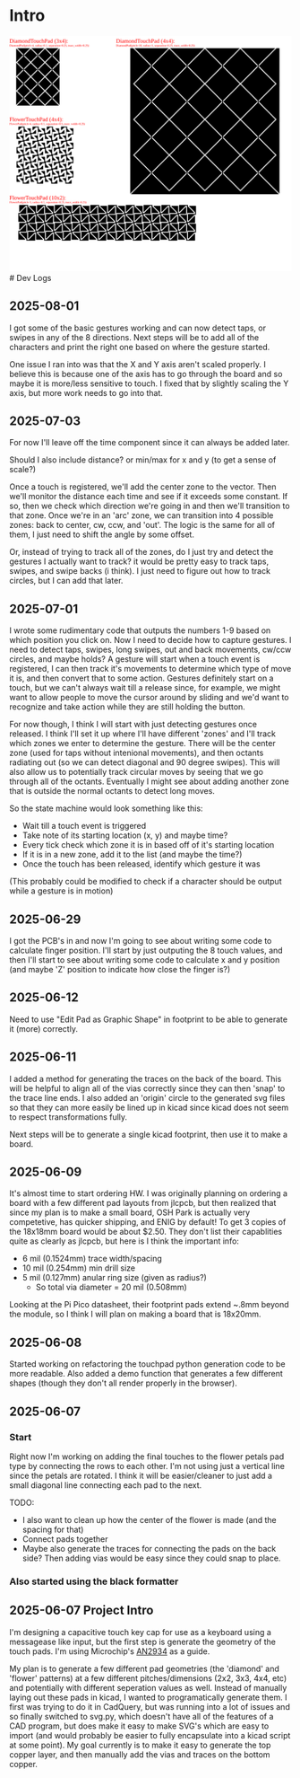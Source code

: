 
# Intro

<img src="./docs/demo.svg">
# Dev Logs


## 2025-08-01
I got some of the basic gestures working and can now detect taps, or swipes in any of the 8
directions. Next steps will be to add all of the characters and print the right one based on where
the gesture started.

One issue I ran into was that the X and Y axis aren't scaled properly. I believe this is because one
of the axis has to go through the board and so maybe it is more/less sensitive to touch. I fixed that
by slightly scaling the Y axis, but more work needs to go into that.


## 2025-07-03
For now I'll leave off the time component since it can always be added later.

Should I also include distance? or min/max for x and y (to get a sense of scale?)

Once a touch is registered, we'll add the center zone to the vector. Then we'll monitor the distance
each time and see if it exceeds some constant. If so, then we check which direction we're going in
and then we'll transition to that zone. Once we're in an 'arc' zone, we can transition into 4
possible zones: back to center, cw, ccw, and 'out'. The logic is the same for all of them, I just
need to shift the angle by some offset.

Or, instead of trying to track all of the zones, do I just try and detect the gestures I actually
want to track? it would be pretty easy to track taps, swipes, and swipe backs (i think). I just need
to figure out how to track circles, but I can add that later.

## 2025-07-01
I wrote some rudimentary code that outputs the numbers 1-9 based on which position you click on. Now
I need to decide how to capture gestures. I need to detect taps, swipes, long swipes, out and back
movements, cw/ccw circles, and maybe holds? A gesture will start when a touch event is registered,
I can then track it's movements to determine which type of move it is, and then convert that to some
action. Gestures definitely start on a touch, but we can't always wait till a release since, for
example, we might want to allow people to move the cursor around by sliding and we'd want to
recognize and take action while they are still holding the button.

For now though, I think I will start with just detecting gestures once released. I think I'll set it
up where I'll have different 'zones' and I'll track which zones we enter to determine the gesture.
There will be the center zone (used for taps without intenional movements), and then octants
radiating out (so we can detect diagonal and 90 degree swipes). This will also allow us to
potentially track circular moves by seeing that we go through all of the octants. Eventually I might
see about adding another zone that is outside the normal octants to detect long moves.

So the state machine would look something like this:
- Wait till a touch event is triggered
- Take note of its starting location (x, y) and maybe time?
- Every tick check which zone it is in based off of it's starting location
- If it is in a new zone, add it to the list (and maybe the time?)
- Once the touch has been released, identify which gesture it was

(This probably could be modified to check if a character should be output while a gesture is in
motion)

## 2025-06-29
I got the PCB's in and now I'm going to see about writing some code to calculate finger position.
I'll start by just outputing the 8 touch values, and then I'll start to see about writing some code
to calculate x and y position (and maybe 'Z' position to indicate how close the finger is?)

## 2025-06-12
Need to use "Edit Pad as Graphic Shape" in footprint to be able to generate it (more) correctly.

## 2025-06-11
I added a method for generating the traces on the back of the board. This will be helpful to align
all of the vias correctly since they can then 'snap' to the trace line ends. I also added an
'origin' circle to the generated svg files so that they can more easily be lined up in kicad since
kicad does not seem to respect transformations fully.

Next steps will be to generate a single kicad footprint, then use it to make a board.

## 2025-06-09
It's almost time to start ordering HW. I was originally planning on ordering a board with a few
different pad layouts from jlcpcb, but then realized that since my plan is to make a small board,
OSH Park is actually very competetive, has quicker shipping, and ENIG by default! To get 3 copies of
the 18x18mm board would be about $2.50. They don't list their capablities quite as clearly as
jlcpcb, but here is I think the important info:
- 6 mil (0.1524mm) trace width/spacing
- 10 mil (0.254mm) min drill size
- 5 mil (0.127mm) anular ring size (given as radius?)
  - So total via diameter = 20 mil (0.508mm)

Looking at the Pi Pico datasheet, their footprint pads extend ~.8mm beyond the module, so I think I
will plan on making a board that is 18x20mm.

## 2025-06-08
Started working on refactoring the touchpad python generation code to be more readable. Also added
a demo function that generates a few different shapes (though they don't all render properly in the
browser).

## 2025-06-07
### Start
Right now I'm working on adding the final touches to the flower petals pad type by connecting the
rows to each other. I'm not using just a vertical line since the petals are rotated. I think it
will be easier/cleaner to just add a small diagonal line connecting each pad to the next.

TODO:
- I also want to clean up how the center of the flower is made (and the spacing for that)
- Connect pads together
- Maybe also generate the traces for connecting the pads on the back side? Then adding vias would
   be easy since they could snap to place.

### Also started using the black formatter

## 2025-06-07 Project Intro
I'm designing a capacitive touch key cap for use as a keyboard using a messagease like input, but
the first step is generate the geometry of the touch pads. I'm using Microchip's
[AN2934](https://ww1.microchip.com/downloads/aemDocuments/documents/TXFG/ApplicationNotes/ApplicationNotes/Capacitive-Touch-Sensor-Design-Guide-DS00002934-B.pdf) as a guide.


My plan is to generate a few different pad geometries (the 'diamond' and 'flower' patterns) at a
few different pitches/dimensions (2x2, 3x3, 4x4, etc) and potentially with different seperation
values as well. Instead of manually laying out these pads in kicad, I wanted to programatically
generate them. I first was trying to do it in CadQuery, but was running into a lot of issues and so
finally switched to svg.py, which doesn't have all of the features of a CAD program, but does make
it easy to make SVG's which are easy to import (and would probably be easier to fully encapsulate
into a kicad script at some point).
My goal currently is to make it easy to generate the top copper layer, and then manually add the
vias and traces on the bottom copper.
